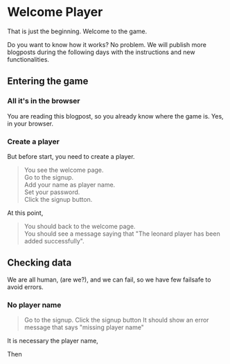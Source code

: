 # Welcome Player

That is just the beginning.
Welcome to the game.

Do you want to know how it works?
No problem. 
We will publish more blogposts during
the following days with the instructions
and new functionalities.

## Entering the game

### All it's in the browser

You are reading this blogpost, so you already
know where the game is. Yes, in your browser.


### Create a player

But before start, you need to create a player.

 > You see the welcome page.  
 > Go to the signup.  
 > Add your name as player name.  
 > Set your password.  
 > Click the signup button.  
 <!-- SNAPSHOT status=200 -->

At this point,
 
 > You should back to the welcome page.  
 > You should see a message saying that "The leonard player has been added successfully".  

## Checking data

We are all human, (are we?), and we can
fail, so we have few failsafe to avoid
errors.

### No player name

 > Go to the signup.
 > Click the signup button
 > It should show an error message that says "missing player name"

It is necessary the player name,

Then

 > 

